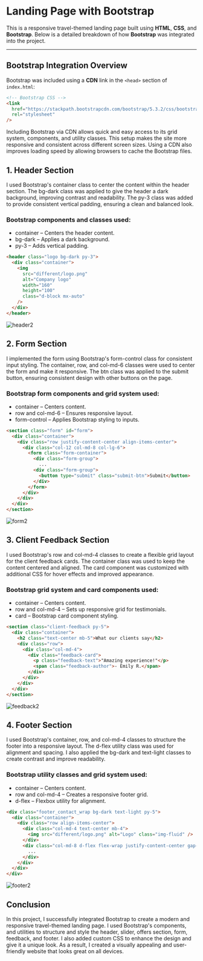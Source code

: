 # Landing Page with Bootstrap

This is a responsive travel-themed landing page built using **HTML**, **CSS**, and **Bootstrap**. Below is a detailed breakdown of how **Bootstrap** was integrated into the project.

---

## Bootstrap Integration Overview

Bootstrap was included using a **CDN** link in the `<head>` section of `index.html`:

```html
<!-- Bootstrap CSS -->
<link
  href="https://stackpath.bootstrapcdn.com/bootstrap/5.3.2/css/bootstrap.min.css"
  rel="stylesheet"
/>
```

Including Bootstrap via CDN allows quick and easy access to its grid system, components, and utility classes. This setup makes the site more responsive and consistent across different screen sizes. Using a CDN also improves loading speed by allowing browsers to cache the Bootstrap files.

## 1. Header Section

I used Bootstrap's container class to center the content within the header section. The bg-dark class was applied to give the header a dark background, improving contrast and readability. The py-3 class was added to provide consistent vertical padding, ensuring a clean and balanced look.

### Bootstrap components and classes used:

- container – Centers the header content.
- bg-dark – Applies a dark background.
- py-3 – Adds vertical padding.

```html
<header class="logo bg-dark py-3">
  <div class="container">
    <img
      src="different/logo.png"
      alt="Company logo"
      width="160"
      height="100"
      class="d-block mx-auto"
    />
  </div>
</header>
```

![header2](screens/header2.png)

## 2. Form Section

I implemented the form using Bootstrap's form-control class for consistent input styling. The container, row, and col-md-6 classes were used to center the form and make it responsive. The btn class was applied to the submit button, ensuring consistent design with other buttons on the page.

### Bootstrap form components and grid system used:

- container – Centers content.
- row and col-md-6 – Ensures responsive layout.
- form-control – Applies Bootstrap styling to inputs.

```html
<section class="form" id="form">
  <div class="container">
    <div class="row justify-content-center align-items-center">
      <div class="col-12 col-md-8 col-lg-6">
        <form class="form-container">
          <div class="form-group">
            ...
          <div class="form-group">
            <button type="submit" class="submit-btn">Submit</button>
          </div>
        </form>
      </div>
    </div>
  </div>
</section>
```

![form2](screens/form2.png)

## 3. Client Feedback Section

I used Bootstrap's row and col-md-4 classes to create a flexible grid layout for the client feedback cards. The container class was used to keep the content centered and aligned. The card component was customized with additional CSS for hover effects and improved appearance.

### Bootstrap grid system and card components used:

- container – Centers content.
- row and col-md-4 – Sets up responsive grid for testimonials.
- card – Bootstrap card component styling.

```html
<section class="client-feedback py-5">
  <div class="container">
    <h2 class="text-center mb-5">What our clients say</h2>
    <div class="row">
      <div class="col-md-4">
        <div class="feedback-card">
          <p class="feedback-text">"Amazing experience!"</p>
          <span class="feedback-author">- Emily R.</span>
        </div>
      </div>
    </div>
  </div>
</section>
```

![feedback2](screens/feedback2.png)

## 4. Footer Section

I used Bootstrap's container, row, and col-md-4 classes to structure the footer into a responsive layout. The d-flex utility class was used for alignment and spacing. I also applied the bg-dark and text-light classes to create contrast and improve readability.

### Bootstrap utility classes and grid system used:

- container – Centers content.
- row and col-md-4 – Creates a responsive footer grid.
- d-flex – Flexbox utility for alignment.

```html
<div class="footer_contact_wrap bg-dark text-light py-5">
  <div class="container">
    <div class="row align-items-center">
      <div class="col-md-4 text-center mb-4">
        <img src="different/logo.png" alt="Logo" class="img-fluid" />
      </div>
      <div class="col-md-8 d-flex flex-wrap justify-content-center gap-4">
        ...
      </div>
    </div>
  </div>
</div>
```

![footer2](screens/footer2.png)

## Conclusion

In this project, I successfully integrated Bootstrap to create a modern and responsive travel-themed landing page. I used Bootstrap's components, and utilities to structure and style the header, slider, offers section, form, feedback, and footer. I also added custom CSS to enhance the design and give it a unique look. As a result, I created a visually appealing and user-friendly website that looks great on all devices.
